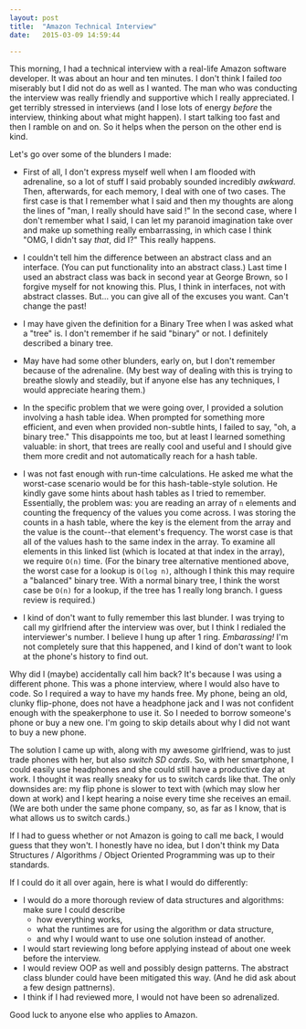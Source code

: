 ```yaml
---
layout: post
title:  "Amazon Technical Interview"
date:   2015-03-09 14:59:44

---
```



This morning, I had a technical interview with a real-life Amazon software developer. It was about an hour and ten minutes. I don't think I failed _too_ miserably but I did not do as well as I wanted. The man who was conducting the interview was really friendly and supportive which I really appreciated. I get terribly stressed in interviews (and I lose lots of energy _before_ the interview, thinking about what might happen). I start talking too fast and then I ramble on and on. So it helps when the person on the other end is kind.

Let's go over some of the blunders I made:

* First of all, I don't express myself well when I am flooded with adrenaline, so a lot of stuff I said probably sounded incredibly _awkward_. Then, afterwards, for each memory, I deal with one of two cases. The first case is that I remember what I said and then my thoughts are along the lines of "man, I really should have said <something-else>!" In the second case, where I don't remember what I said, I can let my paranoid imagination take over and make up something really embarrassing, in which case I think "OMG, I didn't say _that_, did I?" This really happens.

* I couldn't tell him the difference between an abstract class and an interface. (You can put functionality into an abstract class.) Last time I used an abstract class was back in second year at George Brown, so I forgive myself for not knowing this. Plus, I think in interfaces, not with abstract classes. But... you can give all of the excuses you want. Can't change the past!

* I may have given the definition for a Binary Tree when I was asked what a "tree" is. I don't remember if he said "binary" or not. I definitely described a binary tree.

* May have had some other blunders, early on, but I don't remember because of the adrenaline. (My best way of dealing with this is trying to breathe slowly and steadily, but if anyone else has any techniques, I would appreciate hearing them.)

* In the specific problem that we were going over, I provided a solution involving a hash table idea. When prompted for something more efficient, and even when provided non-subtle hints, I failed to say, "oh, a binary tree." This disappoints me too, but at least I learned something valuable: in short, that trees are really cool and useful and I should give them more credit and not automatically reach for a hash table. 

* I was not fast enough with run-time calculations. He asked me what the worst-case scenario would be for this hash-table-style solution. He kindly gave some hints about hash tables as I tried to remember. Essentially, the problem was: you are reading an array of `n` elements and counting the frequency of the values you come across. I was storing the counts in a hash table, where the key is the element from the array and the value is the count--that element's frequency. The worst case is that all of the values hash to the same index in the array. To examine all elements in this linked list (which is located at that index in the array), we require `O(n)` time. (For the binary tree alternative mentioned above, the worst case for a lookup is `O(log n)`, although I think this may require a "balanced" binary tree. With a normal binary tree, I think the worst case be `O(n)` for a lookup, if the tree has 1 really long branch. I guess review is required.)

* I kind of don't want to fully remember this last blunder. I was trying to call my girlfriend after the interview was over, but I think I redialed the interviewer's number. I believe I hung up after 1 ring. _Embarassing!_ I'm not completely sure that this happened, and I kind of don't want to look at the phone's history to find out. 

Why did I (maybe) accidentally call him back? It's because I was using a different phone. This was a phone interview, where I would also have to code. So I required a way to have my hands free. My phone, being an old, clunky flip-phone, does not have a headphone jack and I was not confident enough with the speakerphone to use it. So I needed to borrow someone's phone or buy a new one. I'm going to skip details about why I did not want to buy a new phone. 

The solution I came up with, along with my awesome girlfriend, was to just trade phones with her, but also _switch SD cards_. So, with her smartphone, I could easily use headphones and she could still have a productive day at work. I thought it was really sneaky for us to switch cards like that. The only downsides are: my flip phone is slower to text with (which may slow her down at work) and I kept hearing a noise every time she receives an email. (We are both under the same phone company, so, as far as I know, that is what allows us to switch cards.)

If I had to guess whether or not Amazon is going to call me back, I would guess that they won't. I honestly have no idea, but I don't think my Data Structures / Algorithms / Object Oriented Programming was up to their standards. 

If I could do it all over again, here is what I would do differently:

* I would do a more thorough review of data structures and algorithms: make sure I could describe
  *  how everything works,
  *  what the runtimes are for using the algorithm or data structure, 
  *  and why I would want to use one solution instead of another.
* I would start reviewing long before applying instead of about one week before the interview.
* I would review OOP as well and possibly design patterns. The abstract class blunder could have been mitigated this way. (And he did ask about a few design pattnerns).
* I think if I had reviewed more, I would not have been so adrenalized.

Good luck to anyone else who applies to Amazon.